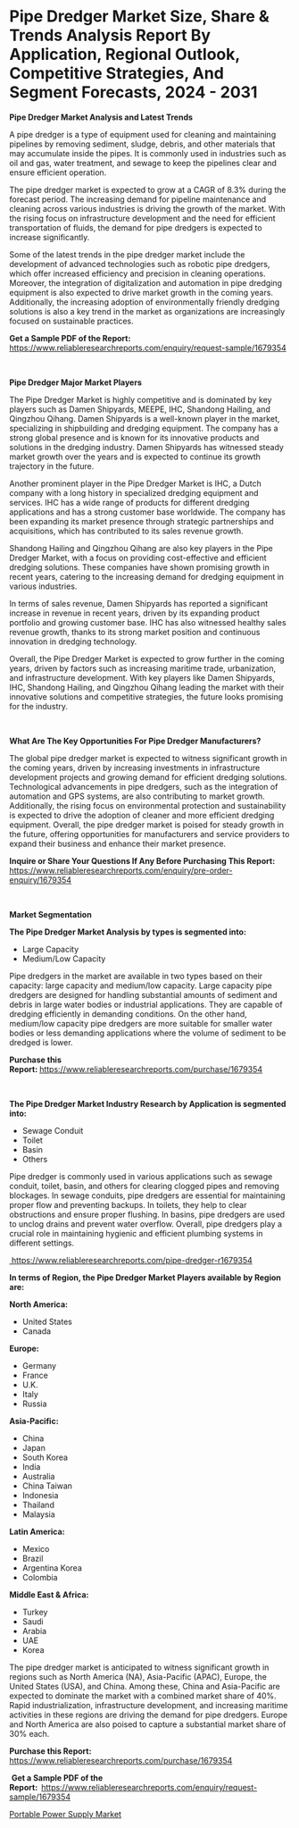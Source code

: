 <p><h1>Pipe Dredger Market Size, Share & Trends Analysis Report By Application, Regional Outlook, Competitive Strategies, And Segment Forecasts, 2024 - 2031</h1></p><p><strong>Pipe Dredger Market Analysis and Latest Trends</strong></p>
<p><p>A pipe dredger is a type of equipment used for cleaning and maintaining pipelines by removing sediment, sludge, debris, and other materials that may accumulate inside the pipes. It is commonly used in industries such as oil and gas, water treatment, and sewage to keep the pipelines clear and ensure efficient operation.</p><p>The pipe dredger market is expected to grow at a CAGR of 8.3% during the forecast period. The increasing demand for pipeline maintenance and cleaning across various industries is driving the growth of the market. With the rising focus on infrastructure development and the need for efficient transportation of fluids, the demand for pipe dredgers is expected to increase significantly.</p><p>Some of the latest trends in the pipe dredger market include the development of advanced technologies such as robotic pipe dredgers, which offer increased efficiency and precision in cleaning operations. Moreover, the integration of digitalization and automation in pipe dredging equipment is also expected to drive market growth in the coming years. Additionally, the increasing adoption of environmentally friendly dredging solutions is also a key trend in the market as organizations are increasingly focused on sustainable practices.</p></p>
<p><strong>Get a Sample PDF of the Report:&nbsp;</strong> <a href="https://www.reliableresearchreports.com/enquiry/request-sample/1679354">https://www.reliableresearchreports.com/enquiry/request-sample/1679354</a></p>
<p>&nbsp;</p>
<p><strong>Pipe Dredger Major Market Players</strong></p>
<p><p>The Pipe Dredger Market is highly competitive and is dominated by key players such as Damen Shipyards, MEEPE, IHC, Shandong Hailing, and Qingzhou Qihang. Damen Shipyards is a well-known player in the market, specializing in shipbuilding and dredging equipment. The company has a strong global presence and is known for its innovative products and solutions in the dredging industry. Damen Shipyards has witnessed steady market growth over the years and is expected to continue its growth trajectory in the future.</p><p>Another prominent player in the Pipe Dredger Market is IHC, a Dutch company with a long history in specialized dredging equipment and services. IHC has a wide range of products for different dredging applications and has a strong customer base worldwide. The company has been expanding its market presence through strategic partnerships and acquisitions, which has contributed to its sales revenue growth.</p><p>Shandong Hailing and Qingzhou Qihang are also key players in the Pipe Dredger Market, with a focus on providing cost-effective and efficient dredging solutions. These companies have shown promising growth in recent years, catering to the increasing demand for dredging equipment in various industries.</p><p>In terms of sales revenue, Damen Shipyards has reported a significant increase in revenue in recent years, driven by its expanding product portfolio and growing customer base. IHC has also witnessed healthy sales revenue growth, thanks to its strong market position and continuous innovation in dredging technology.</p><p>Overall, the Pipe Dredger Market is expected to grow further in the coming years, driven by factors such as increasing maritime trade, urbanization, and infrastructure development. With key players like Damen Shipyards, IHC, Shandong Hailing, and Qingzhou Qihang leading the market with their innovative solutions and competitive strategies, the future looks promising for the industry.</p></p>
<p>&nbsp;</p>
<p><strong>What Are The Key Opportunities For Pipe Dredger Manufacturers?</strong></p>
<p><p>The global pipe dredger market is expected to witness significant growth in the coming years, driven by increasing investments in infrastructure development projects and growing demand for efficient dredging solutions. Technological advancements in pipe dredgers, such as the integration of automation and GPS systems, are also contributing to market growth. Additionally, the rising focus on environmental protection and sustainability is expected to drive the adoption of cleaner and more efficient dredging equipment. Overall, the pipe dredger market is poised for steady growth in the future, offering opportunities for manufacturers and service providers to expand their business and enhance their market presence.</p></p>
<p><strong>Inquire or Share Your Questions If Any Before Purchasing This Report:</strong> <a href="https://www.reliableresearchreports.com/enquiry/pre-order-enquiry/1679354">https://www.reliableresearchreports.com/enquiry/pre-order-enquiry/1679354</a></p>
<p>&nbsp;</p>
<p><strong>Market Segmentation</strong></p>
<p><strong>The Pipe Dredger Market Analysis by types is segmented into:</strong></p>
<p><ul><li>Large Capacity</li><li>Medium/Low Capacity</li></ul></p>
<p><p>Pipe dredgers in the market are available in two types based on their capacity: large capacity and medium/low capacity. Large capacity pipe dredgers are designed for handling substantial amounts of sediment and debris in large water bodies or industrial applications. They are capable of dredging efficiently in demanding conditions. On the other hand, medium/low capacity pipe dredgers are more suitable for smaller water bodies or less demanding applications where the volume of sediment to be dredged is lower.</p></p>
<p><strong>Purchase this Report:&nbsp;</strong><a href="https://www.reliableresearchreports.com/purchase/1679354">https://www.reliableresearchreports.com/purchase/1679354</a></p>
<p>&nbsp;</p>
<p><strong>The Pipe Dredger Market Industry Research by Application is segmented into:</strong></p>
<p><ul><li>Sewage Conduit</li><li>Toilet</li><li>Basin</li><li>Others</li></ul></p>
<p><p>Pipe dredger is commonly used in various applications such as sewage conduit, toilet, basin, and others for clearing clogged pipes and removing blockages. In sewage conduits, pipe dredgers are essential for maintaining proper flow and preventing backups. In toilets, they help to clear obstructions and ensure proper flushing. In basins, pipe dredgers are used to unclog drains and prevent water overflow. Overall, pipe dredgers play a crucial role in maintaining hygienic and efficient plumbing systems in different settings.</p></p>
<p><a href="https://www.reliableresearchreports.com/pipe-dredger-r1679354">&nbsp;https://www.reliableresearchreports.com/pipe-dredger-r1679354</a></p>
<p><strong>In terms of Region, the Pipe Dredger Market Players available by Region are:</strong></p>
<p>
    <p> <strong> North America: </strong>
        <ul>
            <li>United States</li>
            <li>Canada</li>
        </ul>
        </p> 
    <p> <strong> Europe: </strong>
        <ul>
            <li>Germany</li>
            <li>France</li>
            <li>U.K.</li>
            <li>Italy</li>
            <li>Russia</li>
        </ul>
        </p> 
    <p> <strong> Asia-Pacific: </strong>
        <ul>
            <li>China</li>
            <li>Japan</li>
            <li>South Korea</li>
            <li>India</li>
            <li>Australia</li>
            <li>China Taiwan</li>
            <li>Indonesia</li>
            <li>Thailand</li>
            <li>Malaysia</li>
        </ul>
        </p> 
    <p> <strong> Latin America: </strong>
        <ul>
            <li>Mexico</li>
            <li>Brazil</li>
            <li>Argentina Korea</li>
            <li>Colombia</li>
        </ul>
        </p> 
    <p> <strong> Middle East & Africa: </strong>
        <ul>
            <li>Turkey</li>
            <li>Saudi</li>
            <li>Arabia</li>
            <li>UAE</li>
            <li>Korea</li>
        </ul>
    </p>
    </p>
<p><p>The pipe dredger market is anticipated to witness significant growth in regions such as North America (NA), Asia-Pacific (APAC), Europe, the United States (USA), and China. Among these, China and Asia-Pacific are expected to dominate the market with a combined market share of 40%. Rapid industrialization, infrastructure development, and increasing maritime activities in these regions are driving the demand for pipe dredgers. Europe and North America are also poised to capture a substantial market share of 30% each.</p></p>
<p><strong>Purchase this Report: </strong><a href="https://www.reliableresearchreports.com/purchase/1679354">https://www.reliableresearchreports.com/purchase/1679354</a></p>
<p>&nbsp;<strong>Get a Sample PDF of the Report:&nbsp;&nbsp;</strong><a href="https://www.reliableresearchreports.com/enquiry/request-sample/1679354">https://www.reliableresearchreports.com/enquiry/request-sample/1679354</a></p>
<p><strong></strong></p>
<p><p><a href="https://github.com/AndreanneHane2023/Market-Research-Report-List-2/blob/main/portable-power-supply-market.md">Portable Power Supply Market</a></p></p>